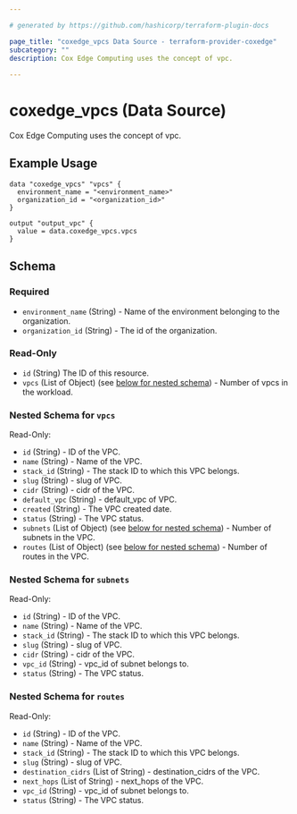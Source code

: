 ```yaml
---

# generated by https://github.com/hashicorp/terraform-plugin-docs

page_title: "coxedge_vpcs Data Source - terraform-provider-coxedge"
subcategory: ""
description: Cox Edge Computing uses the concept of vpc.
  
---
```


# coxedge_vpcs (Data Source)

Cox Edge Computing uses the concept of vpc.

Example Usage
---

```
data "coxedge_vpcs" "vpcs" {
  environment_name = "<environment_name>"
  organization_id = "<organization_id>"
}

output "output_vpc" {
  value = data.coxedge_vpcs.vpcs
}
```

<!-- schema generated by tfplugindocs -->

## Schema

### Required

- `environment_name` (String) - Name of the environment belonging to the organization.
- `organization_id` (String) - The id of the organization.

### Read-Only

- `id` (String) The ID of this resource.
- `vpcs` (List of Object) (see [below for nested schema](#nestedatt--vpcs)) - Number of vpcs in the workload.

<a id="nestedatt--vpcs"></a>

### Nested Schema for `vpcs`

Read-Only:

- `id` (String) - ID of the VPC.
- `name` (String) - Name of the VPC.
- `stack_id` (String) - The stack ID to which this VPC belongs.
- `slug` (String) - slug of VPC.
- `cidr` (String) - cidr of the VPC.
- `default_vpc` (String) - default_vpc of VPC.
- `created` (String) - The VPC created date.
- `status` (String) - The VPC status.
- `subnets` (List of Object) (see [below for nested schema](#nestedatt--subnets)) - Number of subnets in the VPC.
- `routes` (List of Object) (see [below for nested schema](#nestedatt--routes)) - Number of routes in the VPC.

<a id="nestedatt--subnets"></a>

### Nested Schema for `subnets`

Read-Only:

- `id` (String) - ID of the VPC.
- `name` (String) - Name of the VPC.
- `stack_id` (String) - The stack ID to which this VPC belongs.
- `slug` (String) - slug of VPC.
- `cidr` (String) - cidr of the VPC.
- `vpc_id` (String) - vpc_id of subnet belongs to.
- `status` (String) - The VPC status.

<a id="nestedatt--routes"></a>

### Nested Schema for `routes`

Read-Only:

- `id` (String) - ID of the VPC.
- `name` (String) - Name of the VPC.
- `stack_id` (String) - The stack ID to which this VPC belongs.
- `slug` (String) - slug of VPC.
- `destination_cidrs` (List of String) - destination_cidrs of the VPC.
- `next_hops` (List of String) - next_hops of the VPC.
- `vpc_id` (String) - vpc_id of subnet belongs to.
- `status` (String) - The VPC status.


